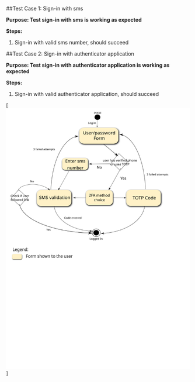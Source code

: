 ##Test Case 1: Sign-in with sms

**Purpose: Test sign-in with sms is working as expected**

**Steps:**

1. Sign-in with valid sms number, should succeed


##Test Case 2: Sign-in with authenticator application

**Purpose: Test sign-in with authenticator application is working as expected**

**Steps:**

1. Sign-in with valid authenticator application, should succeed

[![see login chart](login.svg)]
